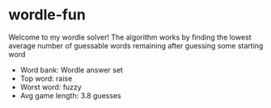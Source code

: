 # wordle-fun
Welcome to my wordle solver! The algorithm works by finding the lowest average number of guessable words remaining after guessing some starting word
- Word bank: Wordle answer set
- Top word: raise
- Worst word: fuzzy
- Avg game length: 3.8 guesses
